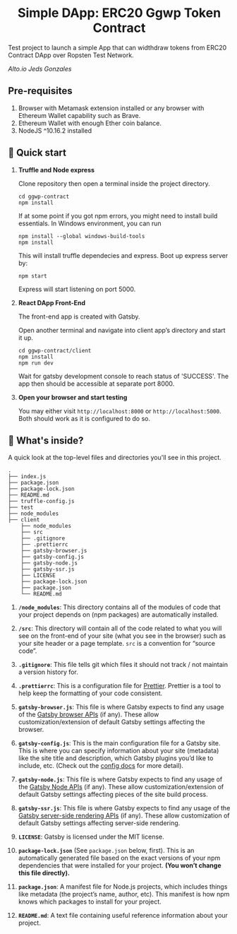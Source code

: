 
<h1 align="center">
  Simple DApp: ERC20 Ggwp Token Contract
</h1>

Test project to launch a simple App that can widthdraw tokens from ERC20 Contract DApp over Ropsten Test Network.

_Alto.io_
_Jeds Gonzales_

## Pre-requisites
1. Browser with Metamask extension installed or any browser with Ethereum Wallet capability such as Brave.
2. Ethereum Wallet with enough Ether coin balance.
3. NodeJS ^10.16.2 installed

## 🚀 Quick start

1.  **Truffle and Node express**

    Clone repository then open a terminal inside the project directory.

    ```shell
    cd ggwp-contract
    npm install
    ```

    If at some point if you got npm errors, you might need to install build essentials.
    In Windows environment, you can run

    ```shell
    npm install --global windows-build-tools
    npm install
    ```
    
    This will install truffle dependecies and express. Boot up express server by:

    ```shell
    npm start
    ```

    Express will start listening on port 5000.

2.  **React DApp Front-End**

    The front-end app is created with Gatsby.

    Open another terminal and navigate into client app’s directory and start it up.

    ```shell
    cd ggwp-contract/client
    npm install
    npm run dev
    ```

    Wait for gatsby development console to reach status of 'SUCCESS'. The app then 
    should be accessible at separate port 8000.

1.  **Open your browser and start testing**

    You may either visit `http://localhost:8000` or `http://localhost:5000`. Both should 
    work as it is configured to do so.


## 🧐 What's inside?

A quick look at the top-level files and directories you'll see in this project.

    .
    ├── index.js
    ├── package.json
    ├── package-lock.json
    ├── README.md
    ├── truffle-config.js
    ├── test
    ├── node_modules
    ├── client
        ├── node_modules
        ├── src
        ├── .gitignore
        ├── .prettierrc
        ├── gatsby-browser.js
        ├── gatsby-config.js
        ├── gatsby-node.js
        ├── gatsby-ssr.js
        ├── LICENSE
        ├── package-lock.json
        ├── package.json
        └── README.md

1.  **`/node_modules`**: This directory contains all of the modules of code that your project depends on (npm packages) are automatically installed.

2.  **`/src`**: This directory will contain all of the code related to what you will see on the front-end of your site (what you see in the browser) such as your site header or a page template. `src` is a convention for “source code”.

3.  **`.gitignore`**: This file tells git which files it should not track / not maintain a version history for.

4.  **`.prettierrc`**: This is a configuration file for [Prettier](https://prettier.io/). Prettier is a tool to help keep the formatting of your code consistent.

5.  **`gatsby-browser.js`**: This file is where Gatsby expects to find any usage of the [Gatsby browser APIs](https://www.gatsbyjs.org/docs/browser-apis/) (if any). These allow customization/extension of default Gatsby settings affecting the browser.

6.  **`gatsby-config.js`**: This is the main configuration file for a Gatsby site. This is where you can specify information about your site (metadata) like the site title and description, which Gatsby plugins you’d like to include, etc. (Check out the [config docs](https://www.gatsbyjs.org/docs/gatsby-config/) for more detail).

7.  **`gatsby-node.js`**: This file is where Gatsby expects to find any usage of the [Gatsby Node APIs](https://www.gatsbyjs.org/docs/node-apis/) (if any). These allow customization/extension of default Gatsby settings affecting pieces of the site build process.

8.  **`gatsby-ssr.js`**: This file is where Gatsby expects to find any usage of the [Gatsby server-side rendering APIs](https://www.gatsbyjs.org/docs/ssr-apis/) (if any). These allow customization of default Gatsby settings affecting server-side rendering.

9.  **`LICENSE`**: Gatsby is licensed under the MIT license.

10. **`package-lock.json`** (See `package.json` below, first). This is an automatically generated file based on the exact versions of your npm dependencies that were installed for your project. **(You won’t change this file directly).**

11. **`package.json`**: A manifest file for Node.js projects, which includes things like metadata (the project’s name, author, etc). This manifest is how npm knows which packages to install for your project.

12. **`README.md`**: A text file containing useful reference information about your project.
